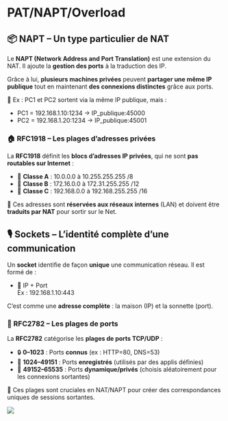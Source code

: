 # PAT/NAPT/Overload

## **📦 NAPT – Un type particulier de NAT**

Le **NAPT (Network Address and Port Translation)** est une extension du NAT. Il ajoute la **gestion des ports** à la traduction des IP.

Grâce à lui, **plusieurs machines privées** peuvent **partager une même IP publique** tout en maintenant **des connexions distinctes** grâce aux ports.

🧠 Ex : PC1 et PC2 sortent via la même IP publique, mais :

- PC1 = 192.168.1.10:1234 → IP_publique:45000
- PC2 = 192.168.1.20:1234 → IP_publique:45001



### **🏠 RFC1918 – Les plages d’adresses privées**

La **RFC1918** définit les **blocs d’adresses IP privées**, qui ne sont **pas routables sur Internet** :

- 🧱 **Classe A** : 10.0.0.0 à 10.255.255.255 /8
- 🧱 **Classe B** : 172.16.0.0 à 172.31.255.255 /12
- 🧱 **Classe C** : 192.168.0.0 à 192.168.255.255 /16

📌 Ces adresses sont **réservées aux réseaux internes** (LAN) et doivent être **traduits par NAT** pour sortir sur le Net.



## **🎙️ Sockets – L’identité complète d’une communication**

Un **socket** identifie de façon **unique** une communication réseau. Il est formé de :

- 🧠 IP + Port  
  Ex : 192.168.1.10:443

C’est comme une **adresse complète** : la maison (IP) et la sonnette (port).



### **🧩 RFC2782 – Les plages de ports**

La **RFC2782** catégorise les **plages de ports TCP/UDP** :

- 🔒 **0–1023** : Ports **connus** (ex : HTTP=80, DNS=53)
- 📝 **1024–49151** : Ports **enregistrés** (utilisés par des applis définies)
- 🧪 **49152–65535** : Ports **dynamique/privés** (choisis aléatoirement pour les connexions sortantes)

🔐 Ces plages sont cruciales en NAT/NAPT pour créer des correspondances uniques de sessions sortantes.

![](../../../media/Cours-Infrastructures-réseaux-PAT-NAPT-Overload-image1.png)


